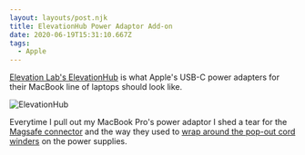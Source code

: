 ```yaml
---
layout: layouts/post.njk
title: ElevationHub Power Adaptor Add-on
date: 2020-06-19T15:31:10.667Z
tags:
  - Apple
---
```

[Elevation Lab's ElevationHub](https://www.elevationlab.com/products/elevationhub) is what Apple's USB-C power adapters for their MacBook line of laptops should look like.

![ElevationHub](/images/elevation-hub.jpg)

Everytime I pull out my MacBook Pro's power adaptor I shed a tear for the [Magsafe connector](https://en.wikipedia.org/wiki/MagSafe) and the way they used to [wrap around the pop-out cord winders](https://www.wired.com/2013/12/tnhyui-macbook-powercord-wrapping/) on the power supplies.